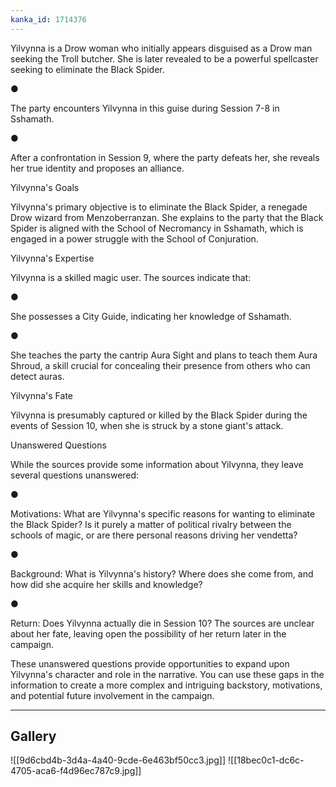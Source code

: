 ```yaml
---
kanka_id: 1714376
---
```


Yilvynna is a Drow woman who initially appears disguised as a Drow man seeking the Troll butcher. She is later revealed to be a powerful spellcaster seeking to eliminate the Black Spider.

●

The party encounters Yilvynna in this guise during Session 7-8 in Sshamath.

●

After a confrontation in Session 9, where the party defeats her, she reveals her true identity and proposes an alliance.

Yilvynna's Goals

Yilvynna's primary objective is to eliminate the Black Spider, a renegade Drow wizard from Menzoberranzan. She explains to the party that the Black Spider is aligned with the School of Necromancy in Sshamath, which is engaged in a power struggle with the School of Conjuration.

Yilvynna's Expertise

Yilvynna is a skilled magic user. The sources indicate that:

●

She possesses a City Guide, indicating her knowledge of Sshamath.

●

She teaches the party the cantrip Aura Sight and plans to teach them Aura Shroud, a skill crucial for concealing their presence from others who can detect auras.

Yilvynna's Fate

Yilvynna is presumably captured or killed by the Black Spider during the events of Session 10, when she is struck by a stone giant's attack.

Unanswered Questions

While the sources provide some information about Yilvynna, they leave several questions unanswered:

●

Motivations: What are Yilvynna's specific reasons for wanting to eliminate the Black Spider? Is it purely a matter of political rivalry between the schools of magic, or are there personal reasons driving her vendetta?

●

Background: What is Yilvynna's history? Where does she come from, and how did she acquire her skills and knowledge?

●

Return: Does Yilvynna actually die in Session 10? The sources are unclear about her fate, leaving open the possibility of her return later in the campaign.

These unanswered questions provide opportunities to expand upon Yilvynna's character and role in the narrative. You can use these gaps in the information to create a more complex and intriguing backstory, motivations, and potential future involvement in the campaign.

***
## Gallery
![[9d6cbd4b-3d4a-4a40-9cde-6e463bf50cc3.jpg]]
![[18bec0c1-dc6c-4705-aca6-f4d96ec787c9.jpg]]